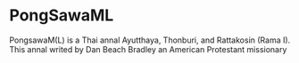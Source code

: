 # PongSawaML
PongsawaM(L) is a Thai annal Ayutthaya, Thonburi, and Rattakosin (Rama I). This annal writed by Dan Beach Bradley an American Protestant missionary
